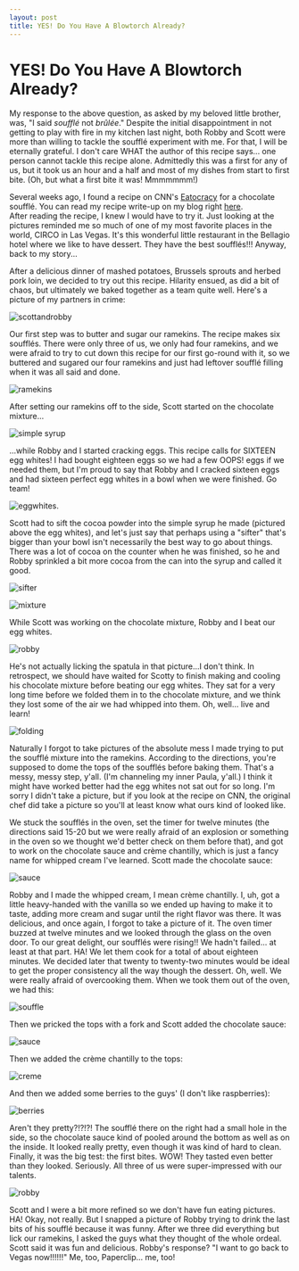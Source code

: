 ```yaml
---
layout: post
title: YES! Do You Have A Blowtorch Already?
---
```


YES! Do You Have A Blowtorch Already?
===================
My response to the above question, as asked by my beloved little brother, was, "I said _soufflé_ not _brûlée_." Despite the initial disappointment in not 
getting to play with fire in my kitchen last night, both Robby and Scott were more than willing to tackle the soufflé experiment with me. For that, I will 
be eternally grateful. I don't care WHAT the author of this recipe says... one person cannot tackle this recipe alone. Admittedly this was a first for any 
of us, but it took us an hour and a half and most of my dishes from start to first bite. (Oh, but what a first bite it was! Mmmmmmm!)

Several weeks ago, I found a recipe on CNN's [Eatocracy](http://eatocracy.cnn.com/2012/02/06/rise-to-the-occasion-with-homemade-chocolate-souffle/) for a chocolate soufflé. You can read my recipe write-up on my blog right [here]().  
After reading the recipe, I knew I would have to try it. Just looking at the pictures reminded me so much of one of my most favorite places in the world, CIRCO in Las Vegas. It's this 
wonderful little restaurant in the Bellagio hotel where we like to have dessert. They have the best soufflés!!! Anyway, back to my story...

After a delicious dinner of mashed potatoes, Brussels sprouts and herbed pork loin, we decided to try out this recipe. Hilarity ensued, as did a bit of chaos, but ultimately we baked together as a team quite well. 
Here's a picture of my partners in crime:

![scottandrobby](http://i1230.photobucket.com/albums/ee481/ptkatz/Blog%20Pictures/IMG_0999.jpg)

Our first step was to butter and sugar our ramekins. The recipe makes six soufflés. There were only three of us, we only had four ramekins, and we were afraid to try to cut down this recipe for our first go-round 
with it, so we buttered and sugared our four ramekins and just had leftover soufflé filling when it was all said and done. 

![ramekins](http://i1230.photobucket.com/albums/ee481/ptkatz/Blog%20Pictures/IMG_0996.jpg)

After setting our ramekins off to the side, Scott started on the chocolate mixture...

![simple syrup](http://i1230.photobucket.com/albums/ee481/ptkatz/Blog%20Pictures/IMG_1001.jpg)

...while Robby and I started cracking eggs. This recipe calls for SIXTEEN egg whites! I had bought eighteen eggs so we had a few OOPS! 
eggs if we needed them, but I'm proud to say that Robby and I cracked sixteen eggs and had sixteen perfect egg whites in a bowl when we were finished. Go team! 

![eggwhites](http://i1230.photobucket.com/albums/ee481/ptkatz/Blog%20Pictures/IMG_1000.jpg).

Scott had to sift the cocoa powder into the simple syrup he made (pictured above the egg whites), and let's just say that perhaps using a "sifter" that's bigger than your bowl isn't necessarily the best way to go 
about things. There was a lot of cocoa on the counter when he was finished, so he and Robby sprinkled a bit more cocoa from the can into the syrup and called it good. 

![sifter](http://i1230.photobucket.com/albums/ee481/ptkatz/Blog%20Pictures/IMG_1008.jpg)

![mixture](http://i1230.photobucket.com/albums/ee481/ptkatz/Blog%20Pictures/IMG_1010.jpg)

While Scott was working on the chocolate mixture, Robby and I beat our egg whites. 

![robby](http://i1230.photobucket.com/albums/ee481/ptkatz/Blog%20Pictures/IMG_1002.jpg) 

He's not actually licking the spatula in that picture...I don't think. In retrospect, we should have waited for Scotty to finish making and cooling his chocolate mixture before beating our egg whites. They sat for 
a very long time before we folded them in to the chocolate mixture, and we think they lost some of the air we had whipped into them. Oh, well... live and learn! 

![folding](http://i1230.photobucket.com/albums/ee481/ptkatz/Blog%20Pictures/IMG_1013.jpg)

Naturally I forgot to take pictures of the absolute mess I made trying to put the soufflé mixture into the ramekins. According to the directions, you're supposed to dome the tops of the soufflés before baking them. 
That's a messy, messy step, y'all. (I'm channeling my inner Paula, y'all.) I think it might have worked better had the egg whites not sat out for so long. I'm sorry I didn't take a picture, but if you look at the 
recipe on CNN, the original chef did take a picture so you'll at least know what ours kind of looked like. 

We stuck the soufflés in the oven, set the timer for twelve minutes (the directions said 15-20 but we were really afraid of an explosion or something in the oven so we thought we'd better check on them before that), 
and got to work on the chocolate sauce and crème chantilly, which is just a fancy name for whipped cream I've learned. Scott made the chocolate sauce:

![sauce](http://i1230.photobucket.com/albums/ee481/ptkatz/Blog%20Pictures/IMG_1016.jpg)

Robby and I made the whipped cream, I mean crème chantilly. I, uh, got a little heavy-handed with the vanilla so we ended up having to make it to taste, adding more cream and sugar until the right flavor was there. 
It was delicious, and once again, I forgot to take a picture of it. The oven timer buzzed at twelve minutes and we looked through the glass on the oven door. To our great delight, our soufflés were rising!! We hadn't 
failed... at least at that part. HA! We let them cook for a total of about eighteen minutes. We decided later that twenty to twenty-two minutes would be ideal to get the proper consistency all the way though the dessert.
Oh, well. We were really afraid of overcooking them. When we took them out of the oven, we had this:

![souffle](http://i1230.photobucket.com/albums/ee481/ptkatz/Blog%20Pictures/IMG_1017.jpg)

Then we pricked the tops with a fork and Scott added the chocolate sauce:

![sauce](http://i1230.photobucket.com/albums/ee481/ptkatz/Blog%20Pictures/IMG_1019.jpg)

Then we added the crème chantilly to the tops:

![creme](http://i1230.photobucket.com/albums/ee481/ptkatz/Blog%20Pictures/IMG_1021.jpg)

And then we added some berries to the guys' (I don't like raspberries):

![berries](http://i1230.photobucket.com/albums/ee481/ptkatz/Blog%20Pictures/IMG_1025.jpg)

Aren't they pretty?!?!?! The soufflé there on the right had a small hole in the side, so the chocolate sauce kind of pooled around the bottom as well as on the inside. It looked really pretty, even though it was 
kind of hard to clean. Finally, it was the big test: the first bites. WOW! They tasted even better than they looked. Seriously. All three of us were super-impressed with our talents. 

![robby](http://i1230.photobucket.com/albums/ee481/ptkatz/Blog%20Pictures/IMG_1027.jpg)

Scott and I were a bit more refined so we don't have fun eating pictures. HA! Okay, not really. But I snapped a picture of Robby trying to drink the last bits of his soufflé because it was funny. After we three did everything but lick our ramekins, I asked the guys what they thought of the whole ordeal. Scott said it was fun and delicious. Robby's response? "I want to go back to Vegas 
now!!!!!!" Me, too, Paperclip... me, too! 